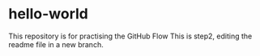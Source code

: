 # hello-world
This repository is for practising the GitHub Flow
This is step2, editing the readme file in a new branch.
